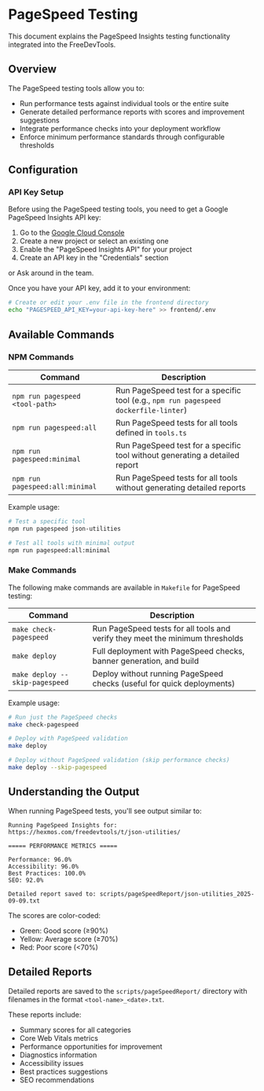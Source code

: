 # PageSpeed Testing

This document explains the PageSpeed Insights testing functionality integrated into the FreeDevTools.
## Overview

The PageSpeed testing tools allow you to:

- Run performance tests against individual tools or the entire suite
- Generate detailed performance reports with scores and improvement suggestions
- Integrate performance checks into your deployment workflow
- Enforce minimum performance standards through configurable thresholds

## Configuration

### API Key Setup

Before using the PageSpeed testing tools, you need to get a Google PageSpeed Insights API key:

1. Go to the [Google Cloud Console](https://console.cloud.google.com/)
2. Create a new project or select an existing one
3. Enable the "PageSpeed Insights API" for your project
4. Create an API key in the "Credentials" section

or Ask around in the team.

Once you have your API key, add it to your environment:

```bash
# Create or edit your .env file in the frontend directory
echo "PAGESPEED_API_KEY=your-api-key-here" >> frontend/.env
```


## Available Commands

### NPM Commands

| Command | Description |
|---------|-------------|
| `npm run pagespeed <tool-path>` | Run PageSpeed test for a specific tool (e.g., `npm run pagespeed dockerfile-linter`) |
| `npm run pagespeed:all` | Run PageSpeed tests for all tools defined in `tools.ts` |
| `npm run pagespeed:minimal` | Run PageSpeed test for a specific tool without generating a detailed report |
| `npm run pagespeed:all:minimal` | Run PageSpeed tests for all tools without generating detailed reports |

Example usage:

```bash
# Test a specific tool
npm run pagespeed json-utilities

# Test all tools with minimal output
npm run pagespeed:all:minimal
```

### Make Commands

The following make commands are available in `Makefile` for PageSpeed testing:

| Command | Description |
|---------|-------------|
| `make check-pagespeed` | Run PageSpeed tests for all tools and verify they meet the minimum thresholds |
| `make deploy` | Full deployment with PageSpeed checks, banner generation, and build |
| `make deploy --skip-pagespeed` | Deploy without running PageSpeed checks (useful for quick deployments) |

Example usage:

```bash
# Run just the PageSpeed checks
make check-pagespeed

# Deploy with PageSpeed validation
make deploy

# Deploy without PageSpeed validation (skip performance checks)
make deploy --skip-pagespeed
```

## Understanding the Output

When running PageSpeed tests, you'll see output similar to:

```
Running PageSpeed Insights for: https://hexmos.com/freedevtools/t/json-utilities/

===== PERFORMANCE METRICS =====

Performance: 96.0%
Accessibility: 96.0%
Best Practices: 100.0%
SEO: 92.0%

Detailed report saved to: scripts/pageSpeedReport/json-utilities_2025-09-09.txt
```

The scores are color-coded:
- Green: Good score (≥90%)
- Yellow: Average score (≥70%)
- Red: Poor score (<70%)

## Detailed Reports

Detailed reports are saved to the `scripts/pageSpeedReport/` directory with filenames in the format `<tool-name>_<date>.txt`.

These reports include:
- Summary scores for all categories
- Core Web Vitals metrics
- Performance opportunities for improvement
- Diagnostics information
- Accessibility issues
- Best practices suggestions
- SEO recommendations